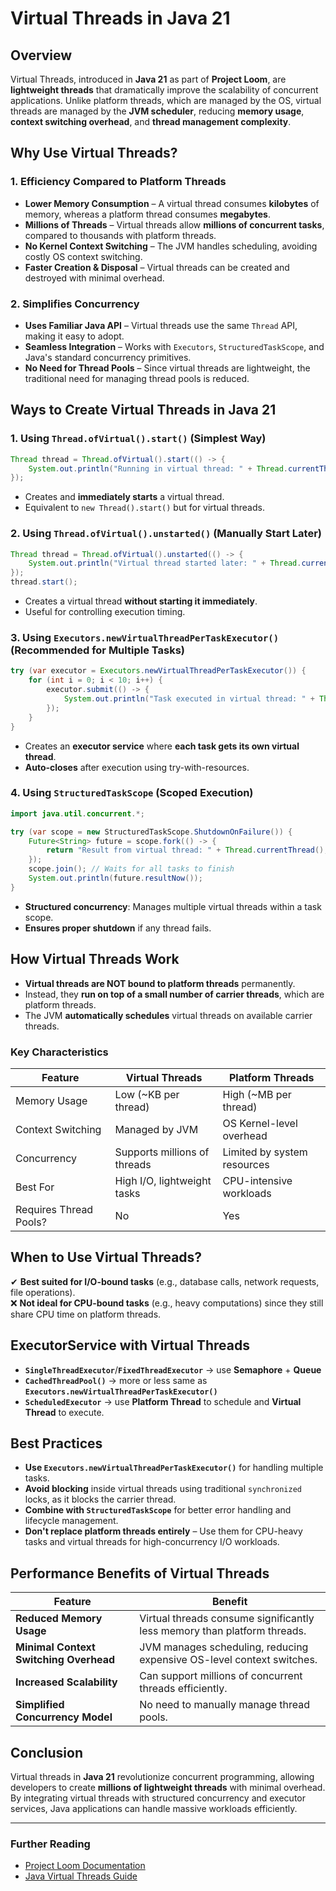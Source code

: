 # Virtual Threads in Java 21

## Overview
Virtual Threads, introduced in **Java 21** as part of **Project Loom**, are **lightweight threads** that dramatically improve the scalability of concurrent applications. Unlike platform threads, which are managed by the OS, virtual threads are managed by the **JVM scheduler**, reducing **memory usage**, **context switching overhead**, and **thread management complexity**.

## Why Use Virtual Threads?
### **1. Efficiency Compared to Platform Threads**
- **Lower Memory Consumption** – A virtual thread consumes **kilobytes** of memory, whereas a platform thread consumes **megabytes**.
- **Millions of Threads** – Virtual threads allow **millions of concurrent tasks**, compared to thousands with platform threads.
- **No Kernel Context Switching** – The JVM handles scheduling, avoiding costly OS context switching.
- **Faster Creation & Disposal** – Virtual threads can be created and destroyed with minimal overhead.

### **2. Simplifies Concurrency**
- **Uses Familiar Java API** – Virtual threads use the same `Thread` API, making it easy to adopt.
- **Seamless Integration** – Works with `Executors`, `StructuredTaskScope`, and Java's standard concurrency primitives.
- **No Need for Thread Pools** – Since virtual threads are lightweight, the traditional need for managing thread pools is reduced.

## Ways to Create Virtual Threads in Java 21

### **1. Using `Thread.ofVirtual().start()` (Simplest Way)**
```java
Thread thread = Thread.ofVirtual().start(() -> {
    System.out.println("Running in virtual thread: " + Thread.currentThread());
});
```
- Creates and **immediately starts** a virtual thread.
- Equivalent to `new Thread().start()` but for virtual threads.

### **2. Using `Thread.ofVirtual().unstarted()` (Manually Start Later)**
```java
Thread thread = Thread.ofVirtual().unstarted(() -> {
    System.out.println("Virtual thread started later: " + Thread.currentThread());
});
thread.start();
```
- Creates a virtual thread **without starting it immediately**.
- Useful for controlling execution timing.

### **3. Using `Executors.newVirtualThreadPerTaskExecutor()` (Recommended for Multiple Tasks)**
```java
try (var executor = Executors.newVirtualThreadPerTaskExecutor()) {
    for (int i = 0; i < 10; i++) {
        executor.submit(() -> {
            System.out.println("Task executed in virtual thread: " + Thread.currentThread());
        });
    }
}
```
- Creates an **executor service** where **each task gets its own virtual thread**.
- **Auto-closes** after execution using try-with-resources.

### **4. Using `StructuredTaskScope` (Scoped Execution)**
```java
import java.util.concurrent.*;

try (var scope = new StructuredTaskScope.ShutdownOnFailure()) {
    Future<String> future = scope.fork(() -> {
        return "Result from virtual thread: " + Thread.currentThread();
    });
    scope.join(); // Waits for all tasks to finish
    System.out.println(future.resultNow());
}
```
- **Structured concurrency**: Manages multiple virtual threads within a task scope.
- **Ensures proper shutdown** if any thread fails.

## How Virtual Threads Work
- **Virtual threads are NOT bound to platform threads** permanently.
- Instead, they **run on top of a small number of carrier threads**, which are platform threads.
- The JVM **automatically schedules** virtual threads on available carrier threads.

### **Key Characteristics**
| Feature | Virtual Threads | Platform Threads |
|---------|----------------|------------------|
| Memory Usage | Low (~KB per thread) | High (~MB per thread) |
| Context Switching | Managed by JVM | OS Kernel-level overhead |
| Concurrency | Supports millions of threads | Limited by system resources |
| Best For | High I/O, lightweight tasks | CPU-intensive workloads |
| Requires Thread Pools? | No | Yes |

## **When to Use Virtual Threads?**
✔ **Best suited for I/O-bound tasks** (e.g., database calls, network requests, file operations).  
❌ **Not ideal for CPU-bound tasks** (e.g., heavy computations) since they still share CPU time on platform threads.

## **ExecutorService with Virtual Threads**
- **`SingleThreadExecutor`**/**`FixedThreadExecutor`**  &#8594; use **Semaphore** + **Queue**
- **`CachedThreadPool()`** &#8594; more or less same as **`Executors.newVirtualThreadPerTaskExecutor()`**
- **`ScheduledExecutor`** &#8594; use **Platform Thread** to schedule and **Virtual Thread** to execute.

## Best Practices
- **Use `Executors.newVirtualThreadPerTaskExecutor()`** for handling multiple tasks.
- **Avoid blocking** inside virtual threads using traditional `synchronized` locks, as it blocks the carrier thread.
- **Combine with `StructuredTaskScope`** for better error handling and lifecycle management.
- **Don't replace platform threads entirely** – Use them for CPU-heavy tasks and virtual threads for high-concurrency I/O workloads.

## **Performance Benefits of Virtual Threads**
| Feature | Benefit |
|---------|---------|
| **Reduced Memory Usage** | Virtual threads consume significantly less memory than platform threads. |
| **Minimal Context Switching Overhead** | JVM manages scheduling, reducing expensive OS-level context switches. |
| **Increased Scalability** | Can support millions of concurrent threads efficiently. |
| **Simplified Concurrency Model** | No need to manually manage thread pools. |

## Conclusion
Virtual threads in **Java 21** revolutionize concurrent programming, allowing developers to create **millions of lightweight threads** with minimal overhead. By integrating virtual threads with structured concurrency and executor services, Java applications can handle massive workloads efficiently.

---
### **Further Reading**
- [Project Loom Documentation](https://openjdk.org/projects/loom/)
- [Java Virtual Threads Guide](https://docs.oracle.com/en/java/javase/21/docs/api/java.base/java/lang/Thread.html)
